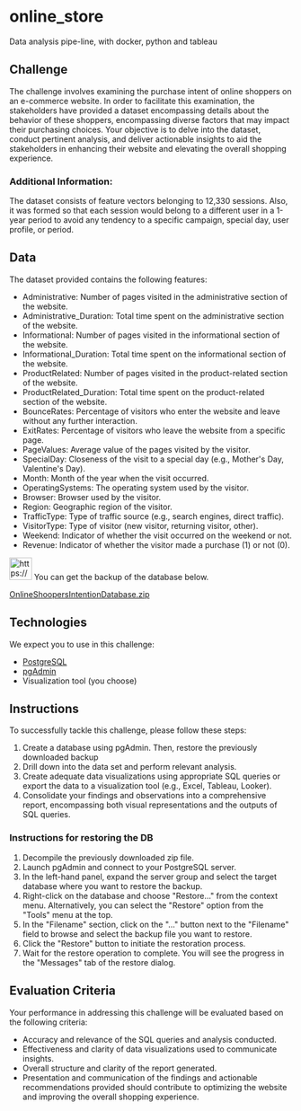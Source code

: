 # online_store
Data analysis pipe-line, with docker, python and tableau


## Challenge

The challenge involves examining the purchase intent of online shoppers on an e-commerce website. In order to facilitate this examination, the stakeholders have provided a dataset encompassing details about the behavior of these shoppers, encompassing diverse factors that may impact their purchasing choices. Your objective is to delve into the dataset, conduct pertinent analysis, and deliver actionable insights to aid the stakeholders in enhancing their website and elevating the overall shopping experience.

### Additional Information:

The dataset consists of feature vectors belonging to 12,330 sessions. Also, it was formed so that each session would belong to a different user in a 1-year period to avoid any tendency to a specific campaign, special day, user profile, or period.

## Data

The dataset provided contains the following features:

- Administrative: Number of pages visited in the administrative section of the website.
- Administrative_Duration: Total time spent on the administrative section of the website.
- Informational: Number of pages visited in the informational section of the website.
- Informational_Duration: Total time spent on the informational section of the website.
- ProductRelated: Number of pages visited in the product-related section of the website.
- ProductRelated_Duration: Total time spent on the product-related section of the website.
- BounceRates: Percentage of visitors who enter the website and leave without any further interaction.
- ExitRates: Percentage of visitors who leave the website from a specific page.
- PageValues: Average value of the pages visited by the visitor.
- SpecialDay: Closeness of the visit to a special day (e.g., Mother's Day, Valentine's Day).
- Month: Month of the year when the visit occurred.
- OperatingSystems: The operating system used by the visitor.
- Browser: Browser used by the visitor.
- Region: Geographic region of the visitor.
- TrafficType: Type of traffic source (e.g., search engines, direct traffic).
- VisitorType: Type of visitor (new visitor, returning visitor, other).
- Weekend: Indicator of whether the visit occurred on the weekend or not.
- Revenue: Indicator of whether the visitor made a purchase (1) or not (0).

<aside>
<img src="https://s3-us-west-2.amazonaws.com/secure.notion-static.com/6c7b58b1-0498-4a6f-82fc-b4daa384967b/db.png" alt="https://s3-us-west-2.amazonaws.com/secure.notion-static.com/6c7b58b1-0498-4a6f-82fc-b4daa384967b/db.png" width="40px" /> You can get the backup of the database below.

[OnlineShoopersIntentionDatabase.zip](https://s3-us-west-2.amazonaws.com/secure.notion-static.com/3e843e9e-6751-4d4e-83f5-43ae2d041734/OnlineShoopersIntentionDatabase.zip)

</aside>

## Technologies

We expect you to use in this challenge:

- [PostgreSQL](https://www.postgresql.org/download/)
- [pgAdmin](https://www.pgadmin.org/download/)
- Visualization tool (you choose)

## Instructions

To successfully tackle this challenge, please follow these steps:

1. Create a database using pgAdmin. Then, restore the previously downloaded backup 
2. Drill down into the data set and perform relevant analysis.
3. Create adequate data visualizations using appropriate SQL queries or export the data to a visualization tool (e.g., Excel, Tableau, Looker).
4. Consolidate your findings and observations into a comprehensive report, encompassing both visual representations and the outputs of SQL queries.

### Instructions for restoring the DB

1. Decompile the previously downloaded zip file. 
2. Launch pgAdmin and connect to your PostgreSQL server.
3. In the left-hand panel, expand the server group and select the target database where you want to restore the backup.
4. Right-click on the database and choose "Restore..." from the context menu. Alternatively, you can select the "Restore" option from the "Tools" menu at the top.
5. In the "Filename" section, click on the "..." button next to the "Filename" field to browse and select the backup file you want to restore.
6. Click the "Restore" button to initiate the restoration process.
7. Wait for the restore operation to complete. You will see the progress in the "Messages" tab of the restore dialog.

## Evaluation Criteria

Your performance in addressing this challenge will be evaluated based on the following criteria:

- Accuracy and relevance of the SQL queries and analysis conducted.
- Effectiveness and clarity of data visualizations used to communicate insights.
- Overall structure and clarity of the report generated.
- Presentation and communication of the findings and actionable recommendations provided should contribute to optimizing the website and improving the overall shopping experience.
